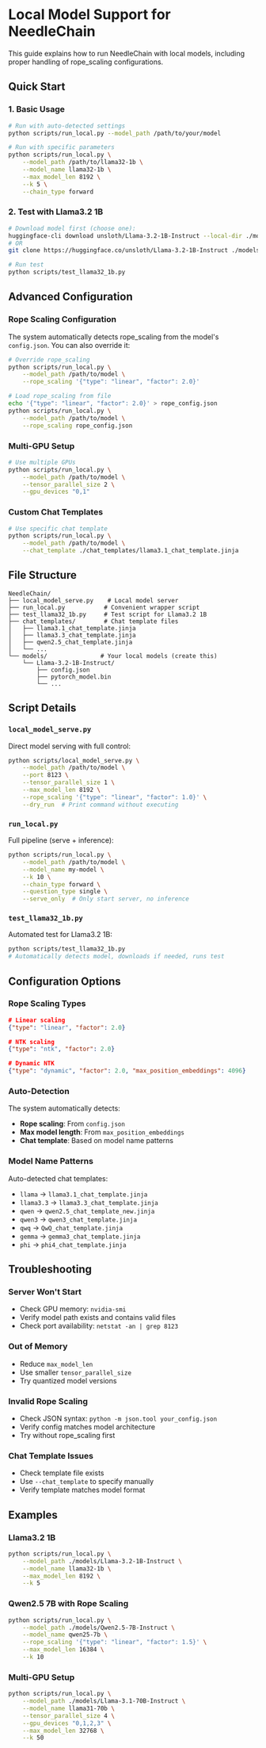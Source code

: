 # Local Model Support for NeedleChain

This guide explains how to run NeedleChain with local models, including proper handling of rope_scaling configurations.

## Quick Start

### 1. Basic Usage

```bash
# Run with auto-detected settings
python scripts/run_local.py --model_path /path/to/your/model

# Run with specific parameters  
python scripts/run_local.py \
    --model_path /path/to/llama32-1b \
    --model_name llama32-1b \
    --max_model_len 8192 \
    --k 5 \
    --chain_type forward
```

### 2. Test with Llama3.2 1B

```bash
# Download model first (choose one):
huggingface-cli download unsloth/Llama-3.2-1B-Instruct --local-dir ./models/Llama-3.2-1B-Instruct
# OR
git clone https://huggingface.co/unsloth/Llama-3.2-1B-Instruct ./models/Llama-3.2-1B-Instruct

# Run test
python scripts/test_llama32_1b.py
```

## Advanced Configuration

### Rope Scaling Configuration

The system automatically detects rope_scaling from the model's `config.json`. You can also override it:

```bash
# Override rope_scaling
python scripts/run_local.py \
    --model_path /path/to/model \
    --rope_scaling '{"type": "linear", "factor": 2.0}'

# Load rope_scaling from file
echo '{"type": "linear", "factor": 2.0}' > rope_config.json
python scripts/run_local.py \
    --model_path /path/to/model \
    --rope_scaling rope_config.json
```

### Multi-GPU Setup

```bash
# Use multiple GPUs
python scripts/run_local.py \
    --model_path /path/to/model \
    --tensor_parallel_size 2 \
    --gpu_devices "0,1"
```

### Custom Chat Templates

```bash
# Use specific chat template
python scripts/run_local.py \
    --model_path /path/to/model \
    --chat_template ./chat_templates/llama3.1_chat_template.jinja
```

## File Structure

```
NeedleChain/
├── local_model_serve.py    # Local model server
├── run_local.py           # Convenient wrapper script  
├── test_llama32_1b.py     # Test script for Llama3.2 1B
├── chat_templates/        # Chat template files
│   ├── llama3.1_chat_template.jinja
│   ├── llama3.3_chat_template.jinja
│   ├── qwen2.5_chat_template.jinja
│   └── ...
└── models/               # Your local models (create this)
    └── Llama-3.2-1B-Instruct/
        ├── config.json
        ├── pytorch_model.bin
        └── ...
```

## Script Details

### `local_model_serve.py`

Direct model serving with full control:

```bash
python scripts/local_model_serve.py \
    --model_path /path/to/model \
    --port 8123 \
    --tensor_parallel_size 1 \
    --max_model_len 8192 \
    --rope_scaling '{"type": "linear", "factor": 1.0}' \
    --dry_run  # Print command without executing
```

### `run_local.py`

Full pipeline (serve + inference):

```bash
python scripts/run_local.py \
    --model_path /path/to/model \
    --model_name my-model \
    --k 10 \
    --chain_type forward \
    --question_type single \
    --serve_only  # Only start server, no inference
```

### `test_llama32_1b.py`

Automated test for Llama3.2 1B:

```bash
python scripts/test_llama32_1b.py
# Automatically detects model, downloads if needed, runs test
```

## Configuration Options

### Rope Scaling Types

```json
# Linear scaling
{"type": "linear", "factor": 2.0}

# NTK scaling  
{"type": "ntk", "factor": 2.0}

# Dynamic NTK
{"type": "dynamic", "factor": 2.0, "max_position_embeddings": 4096}
```

### Auto-Detection

The system automatically detects:
- **Rope scaling**: From `config.json` 
- **Max model length**: From `max_position_embeddings`
- **Chat template**: Based on model name patterns

### Model Name Patterns

Auto-detected chat templates:
- `llama` → `llama3.1_chat_template.jinja`
- `llama3.3` → `llama3.3_chat_template.jinja`  
- `qwen` → `qwen2.5_chat_template_new.jinja`
- `qwen3` → `qwen3_chat_template.jinja`
- `qwq` → `QwQ_chat_template.jinja`
- `gemma` → `gemma3_chat_template.jinja`
- `phi` → `phi4_chat_template.jinja`

## Troubleshooting

### Server Won't Start
- Check GPU memory: `nvidia-smi`
- Verify model path exists and contains valid files
- Check port availability: `netstat -an | grep 8123`

### Out of Memory
- Reduce `max_model_len`
- Use smaller `tensor_parallel_size` 
- Try quantized model versions

### Invalid Rope Scaling
- Check JSON syntax: `python -m json.tool your_config.json`
- Verify config matches model architecture
- Try without rope_scaling first

### Chat Template Issues  
- Check template file exists
- Use `--chat_template` to specify manually
- Verify template matches model format

## Examples

### Llama3.2 1B
```bash
python scripts/run_local.py \
    --model_path ./models/Llama-3.2-1B-Instruct \
    --model_name llama32-1b \
    --max_model_len 8192 \
    --k 5
```

### Qwen2.5 7B with Rope Scaling
```bash
python scripts/run_local.py \
    --model_path ./models/Qwen2.5-7B-Instruct \
    --model_name qwen25-7b \
    --rope_scaling '{"type": "linear", "factor": 1.5}' \
    --max_model_len 16384 \
    --k 10
```

### Multi-GPU Setup
```bash
python scripts/run_local.py \
    --model_path ./models/Llama-3.1-70B-Instruct \
    --model_name llama31-70b \
    --tensor_parallel_size 4 \
    --gpu_devices "0,1,2,3" \
    --max_model_len 32768 \
    --k 50
```